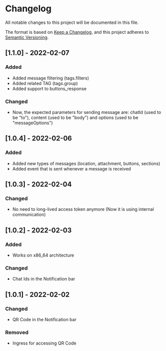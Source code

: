 # Changelog

All notable changes to this project will be documented in this file.

The format is based on [Keep a Changelog][keepachangelog],
and this project adheres to [Semantic Versioning][semver].

## [1.1.0] - 2022-02-07

### Added

- Added message filtering (tags.filters)
- Added related TAG (tags.group)
- Added support to buttons_response

### Changed

- Now, the expected parameters for sending message are: chatId (used to be "to"), content (used to be "body") and options (used to be "messageOptions")

## [1.0.4] - 2022-02-06

### Added

- Added new types of messages (location, attachment, buttons, sections)
- Added event that is sent whenever a message is received

## [1.0.3] - 2022-02-04

### Changed

- No need to long-lived access token anymore (Now it is using internal communication)

## [1.0.2] - 2022-02-03

### Added

- Works on x86_64 architecture

### Changed

- Chat Ids in the Notification bar

## [1.0.1] - 2022-02-02

### Changed

- QR Code in the Notification bar

### Removed

- Ingress for accessing QR Code

[semver]: https://semver.org/spec/v2.0.0.html
[keepachangelog]: https://keepachangelog.com/en/1.0.0/
